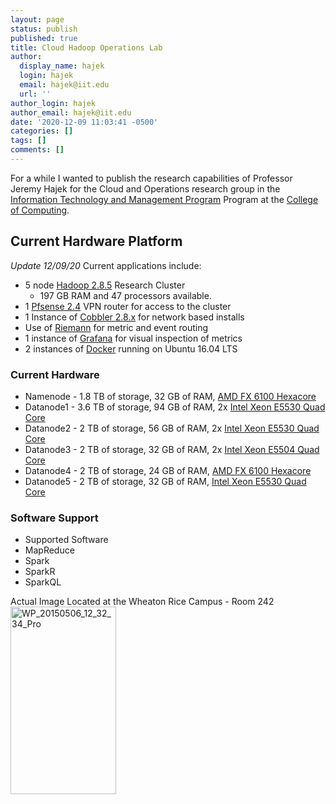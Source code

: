 ```yaml
---
layout: page
status: publish
published: true
title: Cloud Hadoop Operations Lab 
author:
  display_name: hajek
  login: hajek
  email: hajek@iit.edu
  url: ''
author_login: hajek
author_email: hajek@iit.edu
date: '2020-12-09 11:03:41 -0500'
categories: []
tags: []
comments: []
---
```

For a while I wanted to publish the research capabilities of Professor Jeremy Hajek for the Cloud and Operations research group in the [Information Technology and Management Program](http://iit.edu/itm "ITM") Program at the [College of Computing](https://www.iit.edu/computing "College of Computing").

## Current Hardware Platform

*Update 12/09/20*
Current applications include:

* 5 node [Hadoop 2.8.5](http://hadoop.apache.org/ "Hadoop Cluster") Research Cluster
  * 197 GB RAM and 47 processors available.
* 1 [Pfsense 2.4](https://www.pfsense.org/ "Pfsense") VPN router for access to the cluster
* 1 Instance of [Cobbler 2.8.x](https://cobbler.github.io/ "cobblerd") for network based installs
* Use of [Riemann](http://riemann.io/ "riemann") for metric and event routing
* 1 instance of [Grafana](https://grafana.com/ "grafana") for visual inspection of metrics
* 2 instances of [Docker](https://www.docker.com/ "docker") running on Ubuntu 16.04 LTS

### Current Hardware

* Namenode  - 1.8 TB of storage, 32 GB of RAM, [AMD FX 6100 Hexacore](https://en.wikipedia.org/wiki/List_of_AMD_FX_microprocessors#Bulldozer_Core_.28Zambezi.2C_32_nm.29 "AMD FX 6100")
* Datanode1 - 3.6 TB of storage, 94 GB of RAM, 2x [Intel Xeon E5530 Quad Core](https://ark.intel.com/products/37103/Intel-Xeon-Processor-E5530-8M-Cache-2_40-GHz-5_86-GTs-Intel-QPI "Interl E5530")
* Datanode2 - 2 TB of storage, 56 GB of RAM, 2x [Intel Xeon E5530 Quad Core](https://ark.intel.com/products/37103/Intel-Xeon-Processor-E5530-8M-Cache-2_40-GHz-5_86-GTs-Intel-QPI "Intel 5530")
* Datanode3 - 2 TB of storage, 32 GB of RAM, 2x [Intel Xeon E5504 Quad Core](https://ark.intel.com/products/40711/Intel-Xeon-Processor-E5504-4M-Cache-2_00-GHz-4_80-GTs-Intel-QPI "Intel 5504")
* Datanode4 - 2 TB of storage, 24 GB of RAM, [AMD FX 6100 Hexacore](https://en.wikipedia.org/wiki/List_of_AMD_FX_microprocessors#Bulldozer_Core_.28Zambezi.2C_32_nm.29 "AMD FX 6100")
* Datanode5 - 2 TB of storage, 32 GB of RAM, [Intel Xeon E5530 Quad Core](https://ark.intel.com/products/37103/Intel-Xeon-Processor-E5530-8M-Cache-2_40-GHz-5_86-GTs-Intel-QPI "Interl E5530")

### Software Support

* Supported Software
* MapReduce
* Spark
* SparkR
* SparkQL
  
<p>Actual Image Located at the Wheaton Rice Campus - Room 242<br />
<a href="https://forge.sat.iit.edu/wp-content/uploads/2015/08/WP_20150506_12_32_34_Pro.jpg"><img src="https://forge.sat.iit.edu/wp-content/uploads/2015/08/WP_20150506_12_32_34_Pro-169x300.jpg" alt="WP_20150506_12_32_34_Pro" width="169" height="300" class="aligncenter size-medium wp-image-1934" /></a></p>
